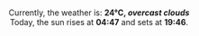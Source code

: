 <p  align="center"><br/>Currently, the weather is: <b> 24°C, <i>overcast clouds</i></b></br>Today, the sun rises at <b>04:47</b> and sets at <b>19:46</b>.</p>